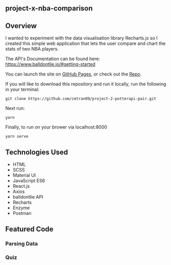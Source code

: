 ## project-x-nba-comparison

## Overview
I wanted to experiment with the data visualisation library Recharts.js so I created this simple web application that lets the user compare and chart the stats of two NBA players.

The API's Documentation can be found here: https://www.balldontlie.io/#getting-started

You can launch the site on [GitHub Pages](https://cmtran09.github.io/project-2-potterapi-pair/), or check out the [Repo](https://github.com/cmtran09/project-2-potterapi-pair).

If you will like to download this repository and run it locally, run the following in your terminal:

```
git clone https://github.com/cmtran09/project-2-potterapi-pair.git
```

Next run:
```
yarn
```
Finally, to run on your brower via localhost:8000
```
yarn serve
```

## Technologies Used
* HTML
* SCSS
* Material UI
* JavaScript ES6
* React.js
* Axios
* balldontlie API 
* Recharts
* Enzyme
* Postman

## Featured Code
### Parsing Data 


### Quiz 



